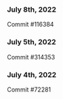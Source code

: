 ### July 8th, 2022

Commit #116384

### July 5th, 2022

Commit #314353


### July 4th, 2022

Commit #72281
